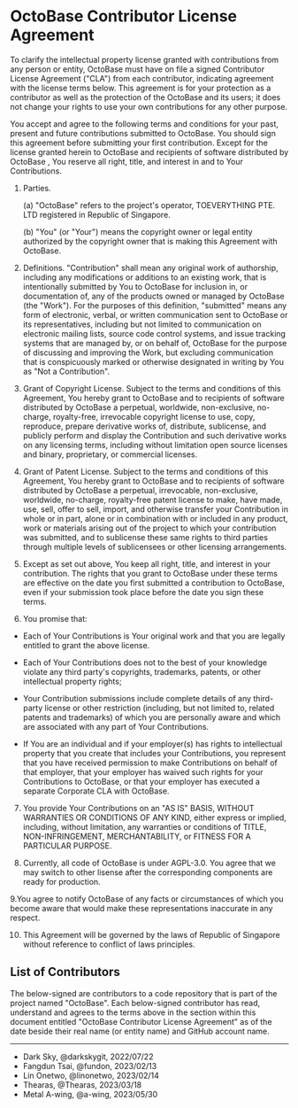 <!-- To indicate your agreement, simply edit this file and submit a pull request. -->

# OctoBase Contributor License Agreement

To clarify the intellectual property license granted with contributions from any person or entity, OctoBase must have on file a signed Contributor License Agreement ("CLA") from each contributor, indicating agreement with the license terms below. This agreement is for your protection as a contributor as well as the protection of the OctoBase and its users; it does not change your rights to use your own contributions for any other purpose.

You accept and agree to the following terms and conditions for your past, present and future contributions submitted to OctoBase. You should sign this agreement before submitting your first contribution. Except for the license granted herein to OctoBase and recipients of software distributed by OctoBase , You reserve all right, title, and interest in and to Your Contributions.

1. Parties.

    (a) "OctoBase" refers to the project's operator, TOEVERYTHING PTE. LTD registered in Republic of Singapore.

    (b) "You" (or "Your") means the copyright owner or legal entity authorized by the copyright owner that is making this Agreement with OctoBase.

2. Definitions. "Contribution" shall mean any original work of authorship, including any modifications or additions to an existing work, that is intentionally submitted by You to OctoBase for inclusion in, or documentation of, any of the products owned or managed by OctoBase (the "Work"). For the purposes of this definition, "submitted" means any form of electronic, verbal, or written communication sent to OctoBase or its representatives, including but not limited to communication on electronic mailing lists, source code control systems, and issue tracking systems that are managed by, or on behalf of, OctoBase for the purpose of discussing and improving the Work, but excluding communication that is conspicuously marked or otherwise designated in writing by You as "Not a Contribution".

3. Grant of Copyright License. Subject to the terms and conditions of this Agreement, You hereby grant to OctoBase and to recipients of software distributed by OctoBase a perpetual, worldwide, non-exclusive, no-charge, royalty-free, irrevocable copyright license to use, copy, reproduce, prepare derivative works of, distribute, sublicense, and publicly perform and display the Contribution and such derivative works on any licensing terms, including without limitation open source licenses and binary, proprietary, or commercial licenses.

4. Grant of Patent License. Subject to the terms and conditions of this Agreement, You hereby grant to OctoBase and to recipients of software distributed by OctoBase a perpetual, irrevocable, non-exclusive, worldwide, no-charge, royalty-free patent license to make, have made, use, sell, offer to sell, import, and otherwise transfer your Contribution in whole or in part, alone or in combination with or included in any product, work or materials arising out of the project to which your contribution was submitted, and to sublicense these same rights to third parties through multiple levels of sublicensees or other licensing arrangements.

5. Except as set out above, You keep all right, title, and interest in your contribution. The rights that you grant to OctoBase under these terms are effective on the date you first submitted a contribution to OctoBase, even if your submission took place before the date you sign these terms.

6. You promise that:

-   Each of Your Contributions is Your original work and that you are legally entitled to grant the above license.

-   Each of Your Contributions does not to the best of your knowledge violate any third party's copyrights, trademarks, patents, or other intellectual property rights;

-   Your Contribution submissions include complete details of any third-party license or other restriction (including, but not limited to, related patents and trademarks) of which you are personally aware and which are associated with any part of Your Contributions.

-   If You are an individual and if your employer(s) has rights to intellectual property that you create that includes your Contributions, you represent that you have received permission to make Contributions on behalf of that employer, that your employer has waived such rights for your Contributions to OctoBase, or that your employer has executed a separate Corporate CLA with OctoBase.

7. You provide Your Contributions on an "AS IS" BASIS, WITHOUT WARRANTIES OR CONDITIONS OF ANY KIND, either express or implied, including, without limitation, any warranties or conditions of TITLE, NON-INFRINGEMENT, MERCHANTABILITY, or FITNESS FOR A PARTICULAR PURPOSE.

8. Currently, all code of OctoBase is under AGPL-3.0. You agree that we may switch to other lisense after the corresponding components are ready for production.

9.You agree to notify OctoBase of any facts or circumstances of which you become aware that would make these representations inaccurate in any respect.

10. This Agreement will be governed by the laws of Republic of Singapore without reference to conflict of laws principles.

## List of Contributors

The below-signed are contributors to a code repository that is part of the project named "OctoBase". Each below-signed contributor has read, understand and agrees to the terms above in the section within this document entitled "OctoBase Contributor License Agreement" as of the date beside their real name (or entity name) and GitHub account name.

---

<!--
Example:

- Dark Sky, @darkskygit, 2022/07/22
-->

-   Dark Sky, @darkskygit, 2022/07/22
-   Fangdun Tsai, @fundon, 2023/02/13
-   Lin Onetwo, @linonetwo, 2023/02/14
-   Thearas, @Thearas, 2023/03/18
-   Metal A-wing, @a-wing, 2023/05/30
